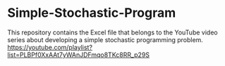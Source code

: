 # Simple-Stochastic-Program
This repository contains the Excel file that belongs to the YouTube video series about developing a simple stochastic programming problem.
https://youtube.com/playlist?list=PLBPf0XxAAt7yWAnJDFmqo8TKc8RR_p29S
